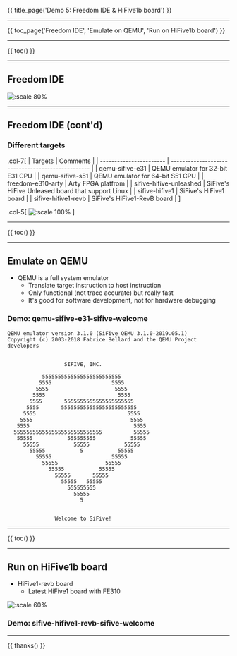 {{ title_page('Demo 5: Freedom IDE & HiFive1b board') }}

---

{{ toc_page('Freedom IDE', 'Emulate on QEMU', 'Run on HiFive1b board') }}

---

{{ toc() }}

---

## Freedom IDE

![:scale 80%](image/freedom-ide-screenshot.png)

---

## Freedom IDE (cont'd)

### Different targets

.col-7[
| Targets                 | Comments                                          |
| ----------------------- | ------------------------------------------------- |
| qemu-sifive-e31         | QEMU emulator for 32-bit E31 CPU                  |
| qemu-sifive-s51         | QEMU emulator for 64-bit S51 CPU                  |
| freedom-e310-arty       | Arty FPGA platfrom                                |
| sifive-hifive-unleashed | SiFive's HiFive Unleased board that support Linux |
| sifive-hifive1          | SiFive's HiFive1 board                            |
| sifive-hifive1-revb     | SiFive's HiFive1-RevB board                       |
]

.col-5[
![:scale 100%](image/freedom-ide-target.png)
]

---

{{ toc() }}

---

## Emulate on QEMU

-   QEMU is a full system emulator
    -   Translate target instruction to host instruction
    -   Only functional (not trace accurate) but really fast
    -   It's good for software development, not for hardware debugging



### Demo: qemu-sifive-e31-sifive-welcome

```
QEMU emulator version 3.1.0 (SiFive QEMU 3.1.0-2019.05.1)
Copyright (c) 2003-2018 Fabrice Bellard and the QEMU Project developers


                  SIFIVE, INC.

           5555555555555555555555555
          5555                   5555
         5555                     5555
        5555                       5555
       5555       5555555555555555555555
      5555       555555555555555555555555
     5555                             5555
    5555                               5555
   5555                                 5555
  5555555555555555555555555555          55555
   55555           555555555           55555
     55555           55555           55555
       55555           5           55555
         55555                   55555
           55555               55555
             55555           55555
               55555       55555
                 55555   55555
                   555555555
                     55555
                       5


               Welcome to SiFive!

```

---

{{ toc() }}

---

## Run on HiFive1b board

-   HiFive1-revb board
    -   Latest HiFive1 board with FE310

![:scale 60%](image/hifive1b-board.png)


### Demo: sifive-hifive1-revb-sifive-welcome

---

{{ thanks() }}
